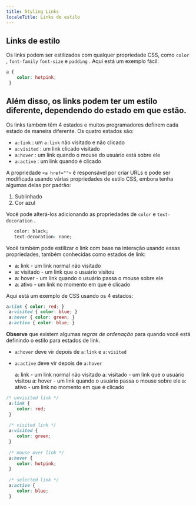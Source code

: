 ```yaml
---
title: Styling Links
localeTitle: Links de estilo
---
```

## Links de estilo

Os links podem ser estilizados com qualquer propriedade CSS, como `color` , `font-family` `font-size` e `padding` . Aqui está um exemplo fácil:

```css
a { 
    color: hotpink; 
 } 
```

## Além disso, os links podem ter um estilo diferente, dependendo do estado em que estão.

Os links também têm 4 estados e muitos programadores definem cada estado de maneira diferente. Os quatro estados são:

*   `a:link` : um `a:link` não visitado e não clicado
*   `a:visited` : um link clicado visitado
*   `a:hover` : um link quando o mouse do usuário está sobre ele
*   `a:active` : um link quando é clicado

A propriedade `<a href="">` é responsável por criar URLs e pode ser modificada usando várias propriedades de estilo CSS, embora tenha algumas delas por padrão:

1.  Sublinhado
2.  Cor azul

Você pode alterá-los adicionando as propriedades de `color` e `text-decoration` .

```css
   color: black; 
   text-decoration: none; 
```

Você também pode estilizar o link com base na interação usando essas propriedades, também conhecidas como estados de link:

*   a: link - um link normal não visitado
*   a: visitado - um link que o usuário visitou
*   a: hover - um link quando o usuário passa o mouse sobre ele
*   a: ativo - um link no momento em que é clicado

Aqui está um exemplo de CSS usando os 4 estados:

```css
a:link { color: red; } 
 a:visited { color: blue; } 
 a:hover { color: green; } 
 a:active { color: blue; } 
```

**Observe** que existem algumas _regras de ordenação_ para quando você está definindo o estilo para estados de link.

*   `a:hover` deve vir depois de `a:link` e `a:visited`
    
*   `a:active` deve vir depois de `a:hover`
    
    a: link - um link normal não visitado a: visitado - um link que o usuário visitou a: hover - um link quando o usuário passa o mouse sobre ele a: ativo - um link no momento em que é clicado
    

```css
/* unvisited link */ 
 a:link { 
    color: red; 
 } 
 
 /* visited link */ 
 a:visited { 
    color: green; 
 } 
 
 /* mouse over link */ 
 a:hover { 
    color: hotpink; 
 } 
 
 /* selected link */ 
 a:active { 
    color: blue; 
 } 

```